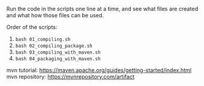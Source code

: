 Run the code in the scripts one line at a time, and see what files are created and what how those files can be used. 

Order of the scripts:
1. `bash 01_compiling.sh`
2. `bash 02_compiling_package.sh`
3. `bash 03_compiling_with_maven.sh`
4. `bash 04_packaging_with_maven.sh`

mvn tutorial: https://maven.apache.org/guides/getting-started/index.html
mvn repository: https://mvnrepository.com/artifact